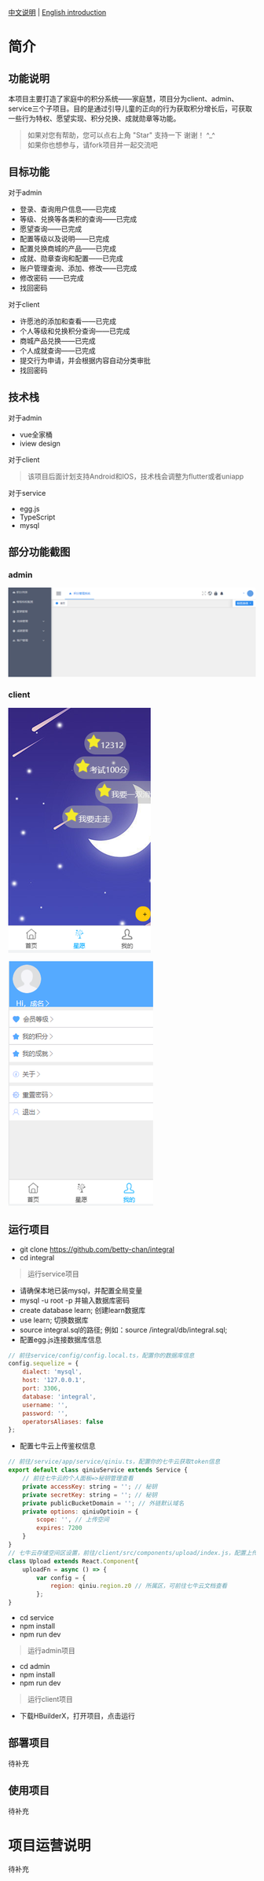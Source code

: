 
[中文说明](./README.md) | [English introduction](./README_EN.md)

# 简介

## 功能说明
  本项目主要打造了家庭中的积分系统——家庭慧，项目分为client、admin、service三个子项目。目的是通过引导儿童的正向的行为获取积分增长后，可获取一些行为特权、愿望实现、积分兑换、成就勋章等功能。
  > 如果对您有帮助，您可以点右上角 "Star" 支持一下 谢谢！ ^_^  
  > 如果你也想参与，请fork项目并一起交流吧

## 目标功能
对于admin
- 登录、查询用户信息——已完成
- 等级、兑换等各类积的查询——已完成
- 愿望查询——已完成
- 配置等级以及说明——已完成
- 配置兑换商城的产品——已完成
- 成就、勋章查询和配置——已完成
- 账户管理查询、添加、修改——已完成
- 修改密码 ——已完成
- 找回密码
  
对于client
- 许愿池的添加和查看——已完成
- 个人等级和兑换积分查询——已完成
- 商城产品兑换——已完成
- 个人成就查询——已完成
- 提交行为申请，并会根据内容自动分类审批
- 找回密码

## 技术栈
对于admin
- vue全家桶
- iview design

对于client
> 该项目后面计划支持Android和IOS，技术栈会调整为flutter或者uniapp

对于service
- egg.js
- TypeScript
- mysql

## 部分功能截图
### admin  
![后台](./public/后台.PNG) 
### client  
![星愿](./public/星愿.PNG)  
  
![用户中心](./public/用户中心.PNG) 

## 运行项目
* git clone https://github.com/betty-chan/integral
* cd integral

> 运行service项目

* 请确保本地已装mysql，并配置全局变量
* mysql -u root -p 并输入数据库密码
* create database learn; 创建learn数据库
* use learn;  切换数据库
* source integral.sql的路径; 例如：source /integral/db/integral.sql;
* 配置egg.js连接数据库信息

```javascript
// 前往service/config/config.local.ts，配置你的数据库信息
config.sequelize = {
    dialect: 'mysql',
    host: '127.0.0.1',
    port: 3306,
    database: 'integral',
    username: '', 
    password: '', 
    operatorsAliases: false
};
```

* 配置七牛云上传鉴权信息

```javascript
// 前往/service/app/service/qiniu.ts，配置你的七牛云获取token信息
export default class qiniuService extends Service {
    // 前往七牛云的个人面板=>秘钥管理查看
    private accessKey: string = ''; // 秘钥
    private secretKey: string = ''; // 秘钥
    private publicBucketDomain = ''; // 外链默认域名
    private options: qiniuOptioin = {
        scope: '', // 上传空间
        expires: 7200
    }
}
// 七牛云存储空间区设置，前往/client/src/components/upload/index.js，配置上传区
class Upload extends React.Component{
    uploadFn = async () => {
        var config = {
            region: qiniu.region.z0 // 所属区，可前往七牛云文档查看
        };
}
```

* cd service
* npm install
* npm run dev

> 运行admin项目

* cd admin
* npm install
* npm run dev

> 运行client项目

* 下载HBuilderX，打开项目，点击运行

## 部署项目
待补充

## 使用项目
待补充

# 项目运营说明
待补充